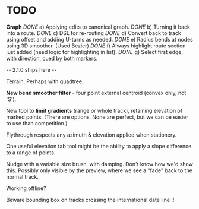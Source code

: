 

# TODO

**Graph**
_DONE_ a) Applying edits to canonical graph.
_DONE_ b) Turning it back into a route.
_DONE_ c) DSL for re-routing
_DONE_ d) Convert back to track using offset and adding U-turns as needed.
_DONE_ e) Radius bends at nodes using 3D smoother. (Used Bezier)
_DONE_ f) Always highlight route section just added (need logic for highlighting in list).
_DONE_ g) Select first edge, with direction, cued by both markers.

-- 2.1.0 ships here --

Terrain. Perhaps with quadtree.

**New bend smoother filter** - four point external centroid (convex only, not 'S').

New tool to **limit gradients** (range or whole track), retaining elevation of marked points.
(There are options. None are perfect, but we can be easier to use than competition.)

Flythrough respects any azimuth & elevation applied when stationery.

One useful elevation tab tool might be the ability to apply a slope difference to a range of points.

Nudge with a variable size brush, with damping. Don't know how we'd show this.
Possibly only visible by the preview, where we see a "fade" back to the normal track.

Working offline?

Beware bounding box on tracks crossing the international date line !!
